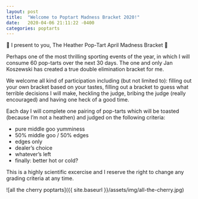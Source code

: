 ```yaml
---
layout: post
title:  "Welcome to Poptart Madness Bracket 2020!"
date:   2020-04-06 21:11:22 -0400
categories: poptarts
---
```


🎉 I present to you, The Heather Pop-Tart April Madness Bracket 🎉

Perhaps one of the most thrilling sporting events of the year, in which I will consume 60 pop-tarts over the next 30 days. The one and only Jan Koszewski has created a true double elimination bracket for me.

We welcome all kind of participation including (but not limited to): filling out your own bracket based on your tastes, filling out a bracket to guess what terrible decisions I will make, heckling the judge, bribing the judge (really encouraged) and having one heck of a good time.

Each day I will complete one pairing of pop-tarts which will be toasted (because I’m not a heathen) and judged on the following criteria:
 * pure middle goo yumminess
 * 50% middle goo / 50% edges
 * edges only
 * dealer’s choice
 * whatever’s left
 * finally: better hot or cold?

This is a highly scientific excercise and I reserve the right to change any grading criteria at any time.

![all the cherry poptarts]({{ site.baseurl }}/assets/img/all-the-cherry.jpg)